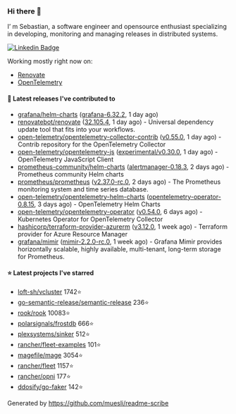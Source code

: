 ### Hi there 👋

I’ m Sebastian, a software engineer and opensource enthusiast specializing in developing, monitoring and managing releases in distributed systems.

[![Linkedin Badge](https://img.shields.io/badge/-LinkedIn-blue?style=flat&logo=Linkedin&logoColor=white&link=https://www.linkedin.com/in/sebastian-poxhofer/)](https://www.linkedin.com/in/sebastian-poxhofer/)

Working mostly right now on:
- [Renovate](https://github.com/renovatebot/renovate)
- [OpenTelemetry](https://github.com/open-telemetry)



#### 🚀 Latest releases I've contributed to

- [grafana/helm-charts](https://github.com/grafana/helm-charts) ([grafana-6.32.2](https://github.com/grafana/helm-charts/releases/tag/grafana-6.32.2), 1 day ago)
- [renovatebot/renovate](https://github.com/renovatebot/renovate) ([32.105.4](https://github.com/renovatebot/renovate/releases/tag/32.105.4), 1 day ago) - Universal dependency update tool that fits into your workflows.
- [open-telemetry/opentelemetry-collector-contrib](https://github.com/open-telemetry/opentelemetry-collector-contrib) ([v0.55.0](https://github.com/open-telemetry/opentelemetry-collector-contrib/releases/tag/v0.55.0), 1 day ago) - Contrib repository for the OpenTelemetry Collector
- [open-telemetry/opentelemetry-js](https://github.com/open-telemetry/opentelemetry-js) ([experimental/v0.30.0](https://github.com/open-telemetry/opentelemetry-js/releases/tag/experimental%2Fv0.30.0), 1 day ago) - OpenTelemetry JavaScript Client
- [prometheus-community/helm-charts](https://github.com/prometheus-community/helm-charts) ([alertmanager-0.18.3](https://github.com/prometheus-community/helm-charts/releases/tag/alertmanager-0.18.3), 2 days ago) - Prometheus community Helm charts
- [prometheus/prometheus](https://github.com/prometheus/prometheus) ([v2.37.0-rc.0](https://github.com/prometheus/prometheus/releases/tag/v2.37.0-rc.0), 2 days ago) - The Prometheus monitoring system and time series database.
- [open-telemetry/opentelemetry-helm-charts](https://github.com/open-telemetry/opentelemetry-helm-charts) ([opentelemetry-operator-0.8.15](https://github.com/open-telemetry/opentelemetry-helm-charts/releases/tag/opentelemetry-operator-0.8.15), 3 days ago) - OpenTelemetry Helm Charts
- [open-telemetry/opentelemetry-operator](https://github.com/open-telemetry/opentelemetry-operator) ([v0.54.0](https://github.com/open-telemetry/opentelemetry-operator/releases/tag/v0.54.0), 6 days ago) - Kubernetes Operator for OpenTelemetry Collector
- [hashicorp/terraform-provider-azurerm](https://github.com/hashicorp/terraform-provider-azurerm) ([v3.12.0](https://github.com/hashicorp/terraform-provider-azurerm/releases/tag/v3.12.0), 1 week ago) - Terraform provider for Azure Resource Manager
- [grafana/mimir](https://github.com/grafana/mimir) ([mimir-2.2.0-rc.0](https://github.com/grafana/mimir/releases/tag/mimir-2.2.0-rc.0), 1 week ago) - Grafana Mimir provides horizontally scalable, highly available, multi-tenant, long-term storage for Prometheus.

#### ⭐ Latest projects I've starred

- [loft-sh/vcluster](https://github.com/loft-sh/vcluster) 1742⭐
- [go-semantic-release/semantic-release](https://github.com/go-semantic-release/semantic-release) 236⭐
- [rook/rook](https://github.com/rook/rook) 10083⭐
- [polarsignals/frostdb](https://github.com/polarsignals/frostdb) 666⭐
- [plexsystems/sinker](https://github.com/plexsystems/sinker) 512⭐
- [rancher/fleet-examples](https://github.com/rancher/fleet-examples) 101⭐
- [magefile/mage](https://github.com/magefile/mage) 3054⭐
- [rancher/fleet](https://github.com/rancher/fleet) 1157⭐
- [rancher/opni](https://github.com/rancher/opni) 177⭐
- [ddosify/go-faker](https://github.com/ddosify/go-faker) 142⭐



Generated by https://github.com/muesli/readme-scribe
